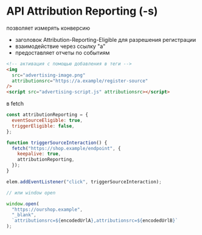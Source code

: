 # API Attribution Reporting (-s)

позволяет измерять конверсию

- заголовок Attribution-Reporting-Eligible для разрешения регистрации
- взаимодействие через ссылку "а"
- предоставляет отчеты по событиям

```html
<!-- активация с помощью добавления в теги -->
<img
  src="advertising-image.png"
  attributionsrc="https://a.example/register-source"
/>
<script src="advertising-script.js" attributionsrc></script>
```

в fetch

```js
const attributionReporting = {
  eventSourceEligible: true,
  triggerEligible: false,
};

function triggerSourceInteraction() {
  fetch("https://shop.example/endpoint", {
    keepalive: true,
    attributionReporting,
  });
}

elem.addEventListener("click", triggerSourceInteraction);

// или window open

window.open(
  "https://ourshop.example",
  "_blank",
  `attributionsrc=${encodedUrlA},attributionsrc=${encodedUrlB}`
);
```
